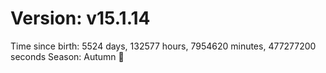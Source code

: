 # Version: v15.1.14
Time since birth: 5524 days, 132577 hours, 7954620 minutes, 477277200 seconds
Season: Autumn 🍁
